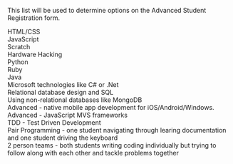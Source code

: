 This list will be used to determine options on the Advanced Student Registration form.

HTML/CSS  
JavaScript  
Scratch  
Hardware Hacking  
Python  
Ruby  
Java  
Microsoft technologies like C# or .Net  
Relational database design and SQL  
Using non-relational databases like MongoDB  
Advanced - native mobile app development for iOS/Android/Windows.  
Advanced - JavaScript MVS frameworks  
TDD - Test Driven Development  
Pair Programming -  one student navigating through learing documentation and one student driving the keyboard  
2 person teams - both students writing coding individually but trying to follow along with each other and tackle problems together  